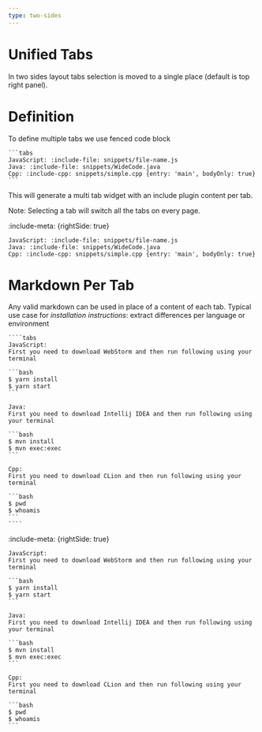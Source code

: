 ```yaml
---
type: two-sides
---
```


# Unified Tabs

In two sides layout tabs selection is moved to a single place (default is top right panel).

# Definition 

To define multiple tabs we use fenced code block

    ```tabs
    JavaScript: :include-file: snippets/file-name.js
    Java: :include-file: snippets/WideCode.java 
    Cpp: :include-cpp: snippets/simple.cpp {entry: 'main', bodyOnly: true}
    ```
    
This will generate a multi tab widget with an include plugin content per tab.

Note: Selecting a tab will switch all the tabs on every page.

:include-meta: {rightSide: true}

```tabs
JavaScript: :include-file: snippets/file-name.js
Java: :include-file: snippets/WideCode.java 
Cpp: :include-cpp: snippets/simple.cpp {entry: 'main', bodyOnly: true}
```

# Markdown Per Tab

Any valid markdown can be used in place of a content of each tab.
Typical use case for *installation instructions*: extract differences per language or environment 

    ````tabs
    JavaScript: 
    First you need to download WebStorm and then run following using your terminal
    
    ```bash
    $ yarn install
    $ yarn start
    ```
        
    Java: 
    First you need to download Intellij IDEA and then run following using your terminal
        
    ```bash
    $ mvn install
    $ mvn exec:exec
    ```
        
    Cpp: 
    First you need to download CLion and then run following using your terminal
    
    ```bash
    $ pwd
    $ whoamis
    ```
    ````
    
:include-meta: {rightSide: true}
    
````tabs
JavaScript: 
First you need to download WebStorm and then run following using your terminal

```bash
$ yarn install
$ yarn start
```
    
Java: 
First you need to download Intellij IDEA and then run following using your terminal
    
```bash
$ mvn install
$ mvn exec:exec
```
    
Cpp: 
First you need to download CLion and then run following using your terminal

```bash
$ pwd
$ whoamis
```
````
